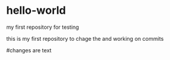 # hello-world
my first repository for testing 

this is my first repository to chage the and working on commits

#changes are text
